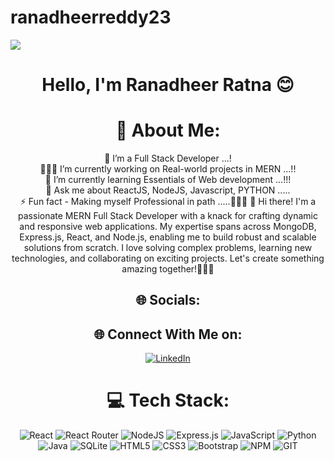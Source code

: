 # ranadheerreddy23

 
 [![](https://visitcount.itsvg.in/api?id=VijayKumarPeddagari&icon=5&color=10)](https://visitcount.itsvg.in)
 <h1 align="center">Hello, I'm Ranadheer Ratna 😊</h1>
 
 <div align="center">
 
 # 💫 About Me:
 🔭  I’m a Full Stack Developer ...!<br>👨🏻‍💻  I’m currently working on Real-world projects in MERN ...!!<br>🌱 I’m currently learning Essentials of Web development ...!!!<br>💬 Ask me about ReactJS, NodeJS, Javascript, PYTHON .....<br>⚡ Fun fact - Making myself Professional in path .....👨🏻‍🎓
 🔭 Hi there! I'm a passionate MERN Full Stack Developer with a knack for crafting dynamic and responsive web applications. My expertise spans across MongoDB, Express.js, React, and Node.js, enabling me to build robust and scalable solutions from scratch. I love solving complex problems, learning new technologies, and collaborating on exciting projects. Let's create something amazing together!👨🏻‍🎓
 
 
 ## 🌐 Socials:
 ## 🌐 Connect With Me on:
 [![LinkedIn](https://img.shields.io/badge/LinkedIn-%230077B5.svg?logo=linkedin&logoColor=white)](https://www.linkedin.com/in/ranadheer-reddy-rathna/) 
 
 # 💻 Tech Stack:
 ![React](https://img.shields.io/badge/react-%2320232a.svg?style=for-the-badge&logo=react&logoColor=%2361DAFB) ![React Router](https://img.shields.io/badge/React_Router-CA4245?style=for-the-badge&logo=react-router&logoColor=white) ![NodeJS](https://img.shields.io/badge/node.js-6DA55F?style=for-the-badge&logo=node.js&logoColor=white) ![Express.js](https://img.shields.io/badge/express.js-%23404d59.svg?style=for-the-badge&logo=express&logoColor=%2361DAFB) ![JavaScript](https://img.shields.io/badge/javascript-%23323330.svg?style=for-the-badge&logo=javascript&logoColor=%23F7DF1E) ![Python](https://img.shields.io/badge/python-3670A0?style=for-the-badge&logo=python&logoColor=ffdd54) ![Java](https://img.shields.io/badge/java-%23ED8B00.svg?style=for-the-badge&logo=openjdk&logoColor=white) ![SQLite](https://img.shields.io/badge/sqlite-%2307405e.svg?style=for-the-badge&logo=sqlite&logoColor=white) ![HTML5](https://img.shields.io/badge/html5-%23E34F26.svg?style=for-the-badge&logo=html5&logoColor=white) ![CSS3](https://img.shields.io/badge/css3-%231572B6.svg?style=for-the-badge&logo=css3&logoColor=white) ![Bootstrap](https://img.shields.io/badge/bootstrap-%238511FA.svg?style=for-the-badge&logo=bootstrap&logoColor=white) ![NPM](https://img.shields.io/badge/NPM-%23CB3837.svg?style=for-the-badge&logo=npm&logoColor=white) ![GIT](https://img.shields.io/badge/Git-fc6d26?style=for-the-badge&logo=git&logoColor=white)
